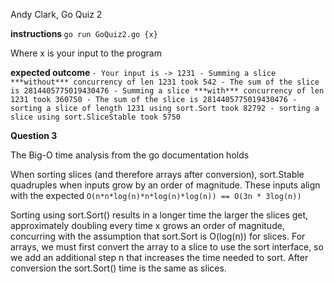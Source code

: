 Andy Clark, Go Quiz 2

<b> instructions </b>
    `go run GoQuiz2.go {x}`

Where x is your input to the program

<b> expected outcome </b>
`
    - Your input is -> 1231
    - Summing a slice ***without*** concurrency of len 1231 took 542
    - The sum of the slice is 2814405775019430476
    - Summing a slice ***with*** concurrency of len 1231 took 360750
    - The sum of the slice is 2814405775019430476
    - sorting a slice of length 1231 using sort.Sort took 82792
    - sorting a slice using sort.SliceStable took 5750
`

<b> Question 3 </b>

The Big-O time analysis from the go documentation holds

When sorting slices (and therefore arrays after conversion), sort.Stable quadruples when inputs grow by an order of magnitude. These inputs align with the expected `O(n*n*log(n)*n*log(n)*log(n)) == O(3n * 3log(n))`

Sorting using sort.Sort() results in a longer time the larger the slices get, approximately doubling every time x grows an order of magnitude, concurring with the assumption that sort.Sort is O(log(n)) for slices. For arrays, we must first convert the array to a slice to use the sort interface, so we add an additional step n that increases the time needed to sort. After conversion the sort.Sort() time is the same as slices.

